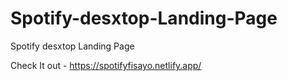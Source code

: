 # Spotify-desxtop-Landing-Page
Spotify desxtop Landing Page


Check It out - https://spotifyfisayo.netlify.app/

